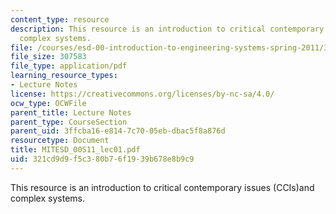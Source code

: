 ```yaml
---
content_type: resource
description: This resource is an introduction to critical contemporary issues (CCIs)and
  complex systems.
file: /courses/esd-00-introduction-to-engineering-systems-spring-2011/321cd9d9f5c380b76f1939b678e8b9c9_MITESD_00S11_lec01.pdf
file_size: 307583
file_type: application/pdf
learning_resource_types:
- Lecture Notes
license: https://creativecommons.org/licenses/by-nc-sa/4.0/
ocw_type: OCWFile
parent_title: Lecture Notes
parent_type: CourseSection
parent_uid: 3ffcba16-e814-7c70-05eb-dbac5f8a876d
resourcetype: Document
title: MITESD_00S11_lec01.pdf
uid: 321cd9d9-f5c3-80b7-6f19-39b678e8b9c9
---
```

This resource is an introduction to critical contemporary issues (CCIs)and complex systems.